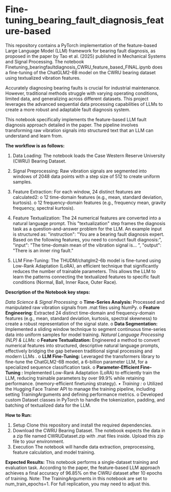 # Fine-tuning_bearing_fault_diagnosis_feature-based

This repository contains a PyTorch implementation of the feature-based Large Language Model (LLM) framework for bearing fault diagnosis, as proposed in the paper by Tao et al. (2025) published in Mechanical Systems and Signal Processing.
The notebook Finetuning_bearingfaultdiagnosis_CWRU_feature_based_FINAL.ipynb does a fine-tuning of the ChatGLM2-6B model on the CWRU bearing dataset using textualized vibration features.

Accurately diagnosing bearing faults is crucial for industrial maintenance. However, traditional methods struggle with varying operating conditions, limited data, and generalizing across different datasets. This project leverages the advanced sequential data processing capabilities of LLMs to create a more robust and adaptable fault diagnosis system.

This notebook specifically implements the feature-based LLM fault diagnosis approach detailed in the paper. The pipeline involves transforming raw vibration signals into structured text that an LLM can understand and learn from.


**The workflow is as follows:**
1.	Data Loading: The notebook loads the Case Western Reserve University (CWRU) Bearing Dataset.
2.	Signal Preprocessing: Raw vibration signals are segmented into windows of 2048 data points with a step size of 512 to create uniform samples.
3.	Feature Extraction: For each window, 24 distinct features are calculated2:
o	12 time-domain features (e.g., mean, standard deviation, kurtosis).
o	12 frequency-domain features (e.g., frequency mean, gravity frequency, spectral kurtosis).
4.	Feature Textualization: The 24 numerical features are converted into a natural language prompt. This "textualization" step frames the diagnosis task as a question-and-answer problem for the LLM.
   An example input is structured as:
"instruction": "You are a bearing fault diagnosis expert. Based on the following features, you need to conduct fault diagnosis:",
"input": "The time-domain mean of the vibration signal is... ",
"output": "There is an inner ring fault."

5.	LLM Fine-Tuning: The THUDM/chatglm2-6b model is fine-tuned using Low-Rank Adaptation (LoRA), an efficient technique that significantly reduces the number of trainable parameters. This allows the LLM to learn the patterns connecting the textualized features to specific fault conditions (Normal, Ball, Inner Race, Outer Race).



**Description of the Notebook key steps:**

_Data Science & Signal Processing:_
o	**Time-Series Analysis:** Processed and manipulated raw vibration signals from .mat files using NumPy.
o	**Feature Engineering**: Extracted 24 distinct time-domain and frequency-domain features (e.g., mean, standard deviation, kurtosis, spectral skewness) to create a robust representation of the signal state.
o	**Data Segmentation:** Implemented a sliding window technique to segment continuous time-series data into uniform samples for model training.
_Natural Language Processing (NLP) & LLMs:_
o	**Feature Textualization:** Engineered a method to convert numerical features into structured, descriptive natural language prompts, effectively bridging the gap between traditional signal processing and modern LLMs .
o	**LLM Fine-Tuning:** Leveraged the transformers library to fine-tune the ChatGLM2-6B model, a 6-billion parameter LLM, for a specialized sequence classification task.
o	**Parameter-Efficient Fine-Tuning :** Implemented Low-Rank Adaptation (LoRA) to efficiently train the LLM, reducing trainable parameters by over 99.9% while retaining performance. (memory-efficient finetuning strategy).
_•	Training :_
o	Utilized the Hugging Face Trainer API to manage the training pipeline, including setting TrainingArguments and defining performance metrics.
o	Developed custom Dataset classes in PyTorch to handle the tokenization, padding, and batching of textualized data for the LLM.


**How to Run:**
1. Setup
Clone this repository and install the required dependencies.
2. Download the CWRU Bearing Dataset. 
	The notebook expects the data in a zip file named CWRUDataset.zip with .mat files inside.
  Upload this zip file to your environment.
3. Execution
  The notebook will handle data extraction, preprocessing, feature calculation, and model training.


**Expected Results:**
This notebook performs a single-dataset training and evaluation task. According to the paper, the feature-based LLM approach achieves a final accuracy of 96.85% on the CWRU dataset after 10 epochs of training.
Note: The TrainingArguments in this notebook are set to num_train_epochs=1. For full replication, you may need to adjust this.
